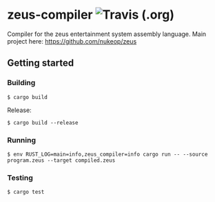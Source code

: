 # zeus-compiler ![Travis (.org)](https://img.shields.io/travis/nukeop/zeus-compiler.svg)
Compiler for the zeus entertainment system assembly language.
Main project here: https://github.com/nukeop/zeus

## Getting started

### Building

```shell
$ cargo build
```

Release:

```shell
$ cargo build --release
```

### Running

```shell
$ env RUST_LOG=main=info,zeus_compiler=info cargo run -- --source program.zeus --target compiled.zeus
```

### Testing

```shell
$ cargo test
```
